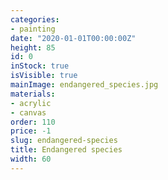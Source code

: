 ```yaml
---
categories:
- painting
date: "2020-01-01T00:00:00Z"
height: 85
id: 0
inStock: true
isVisible: true
mainImage: endangered_species.jpg
materials:
- acrylic
- canvas
order: 110
price: -1
slug: endangered-species
title: Endangered species
width: 60
---
```


